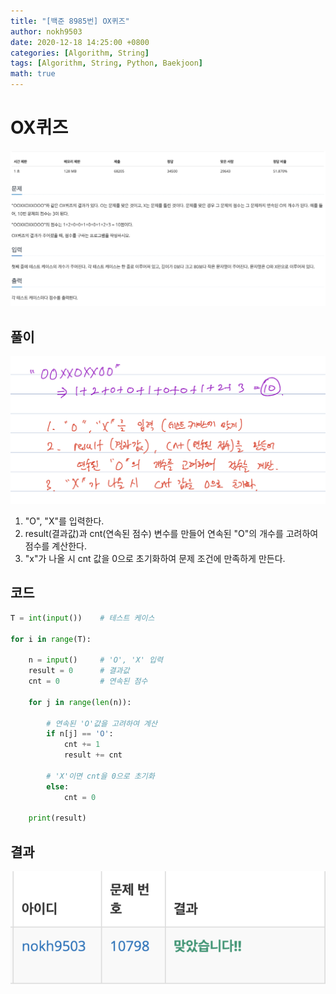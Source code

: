 ```yaml
---
title: "[백준 8985번] OX퀴즈"
author: nokh9503
date: 2020-12-18 14:25:00 +0800
categories: [Algorithm, String]
tags: [Algorithm, String, Python, Baekjoon]
math: true
---
```


# OX퀴즈

![backjoon_string(8985)](/assets/img/algorithm/backjoon/string/backjoon_string(8985).png)

## 풀이

![backjoon_string(8985)_sol](/assets/img/algorithm/backjoon/string/backjoon_string(8985)_sol.png)

1. "O", "X"를 입력한다.
2. result(결과값)과 cnt(연속된 점수) 변수를 만들어 연속된 "O"의 개수를 고려하여 점수를 계산한다.
3. "x"가 나올 시 cnt 값을 0으로 초기화하여 문제 조건에 만족하게 만든다.

## 코드

```python
T = int(input())    # 테스트 케이스

for i in range(T):
    
    n = input()     # 'O', 'X' 입력
    result = 0      # 결과값
    cnt = 0         # 연속된 점수

    for j in range(len(n)):

        # 연속된 'O'값을 고려하여 계산
        if n[j] == 'O':
            cnt += 1
            result += cnt

        # 'X'이면 cnt을 0으로 초기화
        else:
            cnt = 0
            
    print(result)
```

## 결과

![backjoon_string(8985)_res](/assets/img/algorithm/backjoon/string/backjoon_string(10798)_res.png)

